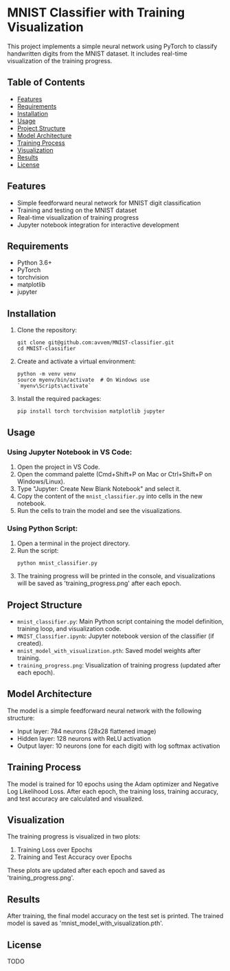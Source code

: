 # MNIST Classifier with Training Visualization

This project implements a simple neural network using PyTorch to classify handwritten digits from the MNIST dataset. It includes real-time visualization of the training progress.

## Table of Contents
- [Features](#features)
- [Requirements](#requirements)
- [Installation](#installation)
- [Usage](#usage)
- [Project Structure](#project-structure)
- [Model Architecture](#model-architecture)
- [Training Process](#training-process)
- [Visualization](#visualization)
- [Results](#results)
- [License](#license)

## Features
- Simple feedforward neural network for MNIST digit classification
- Training and testing on the MNIST dataset
- Real-time visualization of training progress
- Jupyter notebook integration for interactive development

## Requirements
- Python 3.6+
- PyTorch
- torchvision
- matplotlib
- jupyter

## Installation

1. Clone the repository:
   ```
   git clone git@github.com:avvem/MNIST-classifier.git
   cd MNIST-classifier
   ```

2. Create and activate a virtual environment:
   ```
   python -m venv venv
   source myenv/bin/activate  # On Windows use `myenv\Scripts\activate`
   ```

3. Install the required packages:
   ```
   pip install torch torchvision matplotlib jupyter
   ```

## Usage

### Using Jupyter Notebook in VS Code:

1. Open the project in VS Code.
2. Open the command palette (Cmd+Shift+P on Mac or Ctrl+Shift+P on Windows/Linux).
3. Type "Jupyter: Create New Blank Notebook" and select it.
4. Copy the content of the `mnist_classifier.py` into cells in the new notebook.
5. Run the cells to train the model and see the visualizations.

### Using Python Script:

1. Open a terminal in the project directory.
2. Run the script:
   ```
   python mnist_classifier.py
   ```
3. The training progress will be printed in the console, and visualizations will be saved as 'training_progress.png' after each epoch.

## Project Structure

- `mnist_classifier.py`: Main Python script containing the model definition, training loop, and visualization code.
- `MNIST_Classifier.ipynb`: Jupyter notebook version of the classifier (if created).
- `mnist_model_with_visualization.pth`: Saved model weights after training.
- `training_progress.png`: Visualization of training progress (updated after each epoch).

## Model Architecture

The model is a simple feedforward neural network with the following structure:
- Input layer: 784 neurons (28x28 flattened image)
- Hidden layer: 128 neurons with ReLU activation
- Output layer: 10 neurons (one for each digit) with log softmax activation

## Training Process

The model is trained for 10 epochs using the Adam optimizer and Negative Log Likelihood Loss. After each epoch, the training loss, training accuracy, and test accuracy are calculated and visualized.

## Visualization

The training progress is visualized in two plots:
1. Training Loss over Epochs
2. Training and Test Accuracy over Epochs

These plots are updated after each epoch and saved as 'training_progress.png'.

## Results

After training, the final model accuracy on the test set is printed. The trained model is saved as 'mnist_model_with_visualization.pth'.

## License

TODO
